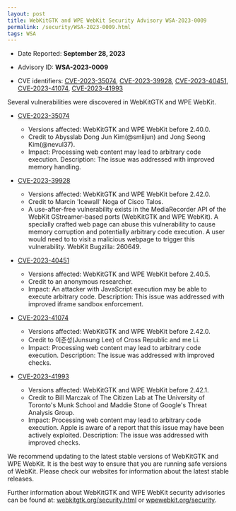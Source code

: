 ```yaml
---
layout: post
title: WebKitGTK and WPE WebKit Security Advisory WSA-2023-0009
permalink: /security/WSA-2023-0009.html
tags: WSA
---
```


* Date Reported: **September 28, 2023**

* Advisory ID: **WSA-2023-0009**

* CVE identifiers: [CVE-2023-35074](#CVE-2023-35074), [CVE-2023-39928](#CVE-2023-39928), [CVE-2023-40451](#CVE-2023-40451), [CVE-2023-41074](#CVE-2023-41074), [CVE-2023-41993](#CVE-2023-41993)


Several vulnerabilities were discovered in WebKitGTK and WPE WebKit.

* <a name='CVE-2023-35074' href='https://cve.mitre.org/cgi-bin/cvename.cgi?name=CVE-2023-35074'>CVE-2023-35074</a>
  * Versions affected: WebKitGTK and WPE WebKit before 2.40.0.
  * Credit to Abysslab Dong Jun Kim(@smlijun) and Jong Seong Kim(@nevul37).
  * Impact: Processing web content may lead to arbitrary code execution. Description: The
    issue was addressed with improved memory handling.


* <a name='CVE-2023-39928' href='https://cve.mitre.org/cgi-bin/cvename.cgi?name=CVE-2023-39928'>CVE-2023-39928</a>
  * Versions affected: WebKitGTK and WPE WebKit before 2.42.0.
  * Credit to Marcin 'Icewall' Noga of Cisco Talos.
  * A use-after-free vulnerability exists in the MediaRecorder API of the WebKit
    GStreamer-based ports (WebKitGTK and WPE WebKit). A specially crafted web page can
    abuse this vulnerability to cause memory corruption and potentially arbitrary code
    execution. A user would need to to visit a malicious webpage to trigger this
    vulnerability. WebKit Bugzilla: 260649.


* <a name='CVE-2023-40451' href='https://cve.mitre.org/cgi-bin/cvename.cgi?name=CVE-2023-40451'>CVE-2023-40451</a>
  * Versions affected: WebKitGTK and WPE WebKit before 2.40.5.
  * Credit to an anonymous researcher.
  * Impact: An attacker with JavaScript execution may be able to execute arbitrary code.
    Description: This issue was addressed with improved iframe sandbox enforcement.


* <a name='CVE-2023-41074' href='https://cve.mitre.org/cgi-bin/cvename.cgi?name=CVE-2023-41074'>CVE-2023-41074</a>
  * Versions affected: WebKitGTK and WPE WebKit before 2.42.0.
  * Credit to 이준성(Junsung Lee) of Cross Republic and me Li.
  * Impact: Processing web content may lead to arbitrary code execution. Description: The
    issue was addressed with improved checks.


* <a name='CVE-2023-41993' href='https://cve.mitre.org/cgi-bin/cvename.cgi?name=CVE-2023-41993'>CVE-2023-41993</a>
  * Versions affected: WebKitGTK and WPE WebKit before 2.42.1.
  * Credit to Bill Marczak of The Citizen Lab at The University of Toronto's Munk School and Maddie
    Stone of Google's Threat Analysis Group.
  * Impact: Processing web content may lead to arbitrary code execution. Apple is aware of
    a report that this issue may have been actively exploited. Description: The issue was
    addressed with improved checks.


We recommend updating to the latest stable versions of WebKitGTK and WPE WebKit. It is the
best way to ensure that you are running safe versions of WebKit. Please check our websites
for information about the latest stable releases.

Further information about WebKitGTK and WPE WebKit security advisories can be found at:
[webkitgtk.org/security.html](https://webkitgtk.org/security.html) or
[wpewebkit.org/security](https://wpewebkit.org/security).
